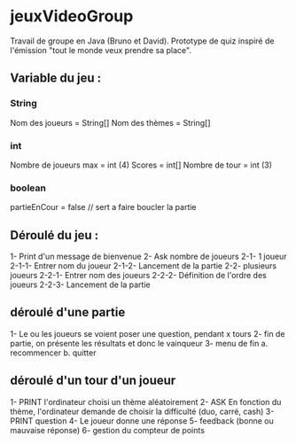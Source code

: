 # jeuxVideoGroup

Travail de groupe en Java (Bruno et David).
Prototype de quiz inspiré de l'émission "tout le monde veux prendre sa place".

## Variable du jeu :

### String
Nom des joueurs = String[]
Nom des thèmes = String[]

### int
Nombre de joueurs max = int (4)
Scores = int[]
Nombre de tour = int (3)

### boolean
partieEnCour = false // sert a faire boucler la partie

## Déroulé du jeu :

1- Print d'un message de bienvenue
2- Ask nombre de joueurs
    2-1- 1 joueur
        2-1-1- Entrer nom du joueur
        2-1-2- Lancement de la partie
    2-2- plusieurs joueurs
        2-2-1- Entrer nom des joueurs
        2-2-2- Définition de l'ordre des joueurs
        2-2-3- Lancement de la partie

## déroulé d'une partie

1- Le ou les joueurs se voient poser une question, pendant x tours
2- fin de partie, on présente les résultats et donc le vainqueur
3- menu de fin
    a. recommencer
    b. quitter

## déroulé d'un tour d'un joueur

1- PRINT l'ordinateur choisi un thème aléatoirement
2- ASK En fonction du thème, l'ordinateur demande de choisir la difficulté (duo, carré, cash)
3- PRINT question
4- Le joueur donne une réponse
5- feedback (bonne ou mauvaise réponse)
6- gestion du compteur de points